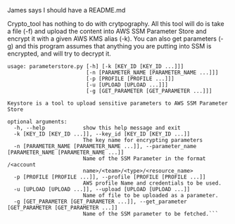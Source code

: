 James says I should have a README.md

Crypto_tool has nothing to do with crytpography.  All this tool will do is take
a file (-f) and upload the content into AWS SSM Parameter Store and encrypt it
with a given AWS KMS alias (-k).  You can also get parameters (-g) and this
program assumes that anything you are putting into SSM is encrypted, and will
try to decrypt it.

```
usage: parameterstore.py [-h] [-k [KEY_ID [KEY_ID ...]]]
                         [-n [PARAMETER_NAME [PARAMETER_NAME ...]]]
                         [-p [PROFILE [PROFILE ...]]]
                         [-u [UPLOAD [UPLOAD ...]]]
                         [-g [GET_PARAMETER [GET_PARAMETER ...]]]

Keystore is a tool to upload sensitive parameters to AWS SSM Parameter Store

optional arguments:
  -h, --help            show this help message and exit
  -k [KEY_ID [KEY_ID ...]], --key_id [KEY_ID [KEY_ID ...]]
                        The key name for encrypting parameters
  -n [PARAMETER_NAME [PARAMETER_NAME ...]], --parameter_name [PARAMETER_NAME [PARAMETER_NAME ...]]
                        Name of the SSM Parameter in the format /<account
                        name>/<team>/<type>/<resource_name>
  -p [PROFILE [PROFILE ...]], --profile [PROFILE [PROFILE ...]]
                        AWS profile Name and credentials to be used.
  -u [UPLOAD [UPLOAD ...]], --upload [UPLOAD [UPLOAD ...]]
                        Name of file to be uploaded as a parameter.
  -g [GET_PARAMETER [GET_PARAMETER ...]], --get_parameter [GET_PARAMETER [GET_PARAMETER ...]]
                        Name of the SSM parameter to be fetched.```

